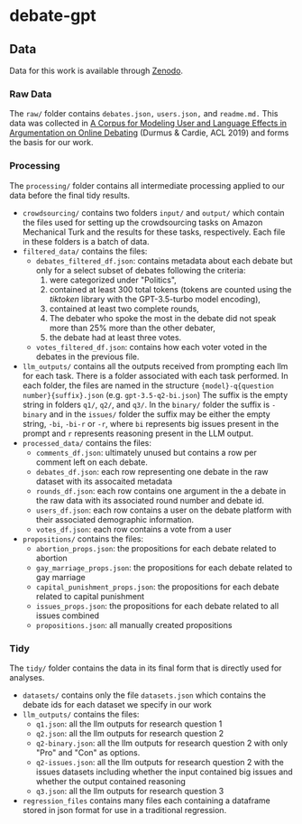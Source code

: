 # debate-gpt

## Data

Data for this work is available through [Zenodo]().

### Raw Data

The `raw/` folder contains `debates.json,` `users.json,` and `readme.md.` 
This data was collected in [A Corpus for Modeling User and Language Effects in Argumentation on Online Debating](https://aclanthology.org/P19-1057) (Durmus & Cardie, ACL 2019) and forms the basis for our work.

### Processing

The `processing/` folder contains all intermediate processing applied to our data before the final tidy results.

- `crowdsourcing/` contains two folders `input/` and `output/` which contain the files used for setting up the crowdsourcing tasks on Amazon Mechanical Turk and the results for these tasks, respectively. Each file in these folders is a batch of data.
- `filtered_data/` contains the files:
    - `debates_filtered_df.json`: contains metadata about each debate but only for a select subset of debates following the criteria: 
        1. were categorized under "Politics",
        2. contained at least 300 total tokens (tokens are counted using the _tiktoken_ library with the GPT-3.5-turbo model encoding),
        3. contained at least two complete rounds, 
        4. The debater who spoke the most in the debate did not speak more than 25\% more than the other debater,
        5. the debate had at least three votes.
    - `votes_filtered_df.json`: contains how each voter voted in the debates in the previous file.
- `llm_outputs/` contains all the outputs received from prompting each llm for each task. 
There is a folder associated with each task performed. 
In each folder, the files are named in the structure `{model}-q{question number}{suffix}.json` (e.g. `gpt-3.5-q2-bi.json`)
The suffix is the empty string in folders `q1/`, `q2/`, and `q3/`.
In the `binary/` folder the suffix is `-binary` and in the `issues/` folder the suffix may be either the empty string, `-bi`, `-bi-r` or `-r`, where `bi` represents big issues present in the prompt and `r` represents reasoning present in the LLM output.
- `processed_data/` contains the files:
    - `comments_df.json`: ultimately unused but contains a row per comment left on each debate.
    - `debates_df.json`: each row representing one debate in the raw dataset with its assocaited metadata
    - `rounds_df.json`: each row contains one argument in the a debate in the raw data with its associated round number and debate id.
    - `users_df.json`: each row contains a user on the debate platform with their associated demographic information.
    - `votes_df.json`: each row contains a vote from a user 
- `propositions/` contains the files:
    - `abortion_props.json`: the propositions for each debate related to abortion
    - `gay_marriage_props.json`: the propositions for each debate related to gay marriage
    - `capital_punishment_props.json`: the propositions for each debate related to capital punishment
    - `issues_props.json`: the propositions for each debate related to all issues combined
    - `propositions.json`: all manually created propositions 
    

### Tidy

The `tidy/` folder contains the data in its final form that is directly used for analyses.

- `datasets/` contains only the file `datasets.json` which contains the debate ids for each dataset we specify in our work
- `llm_outputs/` contains the files:
    - `q1.json`: all the llm outputs for research question 1
    - `q2.json`: all the llm outputs for research question 2
    - `q2-binary.json`: all the llm outputs for research question 2 with only "Pro" and "Con" as options.
    - `q2-issues.json`: all the llm outputs for research question 2 with the issues datasets including whether the input contained big issues and whether the output contained reasoning
    - `q3.json`: all the llm outputs for research question 3
- `regression_files` contains many files each containing a dataframe stored in json format for use in a traditional regression. 